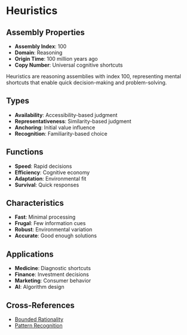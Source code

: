 # Heuristics

## Assembly Properties
- **Assembly Index**: 100
- **Domain**: Reasoning
- **Origin Time**: 100 million years ago
- **Copy Number**: Universal cognitive shortcuts

Heuristics are reasoning assemblies with index 100, representing mental shortcuts that enable quick decision-making and problem-solving.

## Types
- **Availability**: Accessibility-based judgment
- **Representativeness**: Similarity-based judgment
- **Anchoring**: Initial value influence
- **Recognition**: Familiarity-based choice

## Functions
- **Speed**: Rapid decisions
- **Efficiency**: Cognitive economy
- **Adaptation**: Environmental fit
- **Survival**: Quick responses

## Characteristics
- **Fast**: Minimal processing
- **Frugal**: Few information cues
- **Robust**: Environmental variation
- **Accurate**: Good enough solutions

## Applications
- **Medicine**: Diagnostic shortcuts
- **Finance**: Investment decisions
- **Marketing**: Consumer behavior
- **AI**: Algorithm design

## Cross-References
- [Bounded Rationality](/domains/cognitive/decision_making/bounded_rationality.md)
- [Pattern Recognition](/domains/cognitive/basic_cognition/pattern_recognition.md)
